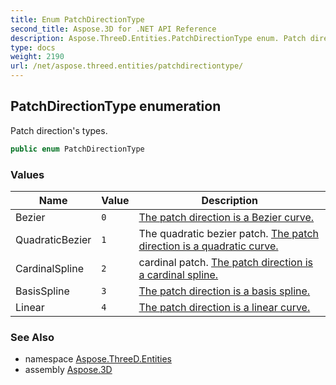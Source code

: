 ```yaml
---
title: Enum PatchDirectionType
second_title: Aspose.3D for .NET API Reference
description: Aspose.ThreeD.Entities.PatchDirectionType enum. Patch directions types
type: docs
weight: 2190
url: /net/aspose.threed.entities/patchdirectiontype/
---
```

## PatchDirectionType enumeration

Patch direction's types.

```csharp
public enum PatchDirectionType
```

### Values

| Name | Value | Description |
| --- | --- | --- |
| Bezier | `0` | [The patch direction is a Bezier curve.](https://en.wikipedia.org/wiki/B%C3%A9zier_curve) |
| QuadraticBezier | `1` | The quadratic bezier patch. [The patch direction is a quadratic curve.](https://en.wikipedia.org/wiki/B%C3%A9zier_curve#Quadratic_curves) |
| CardinalSpline | `2` | cardinal patch. [The patch direction is a cardinal spline.](https://en.wikipedia.org/wiki/Cubic_Hermite_spline#Cardinal_spline) |
| BasisSpline | `3` | [The patch direction is a basis spline.](https://en.wikipedia.org/wiki/B-spline) |
| Linear | `4` | [The patch direction is a linear curve.](https://en.wikipedia.org/wiki/B%C3%A9zier_curve#Linear_curves) |

### See Also

* namespace [Aspose.ThreeD.Entities](../../aspose.threed.entities/)
* assembly [Aspose.3D](../../)


